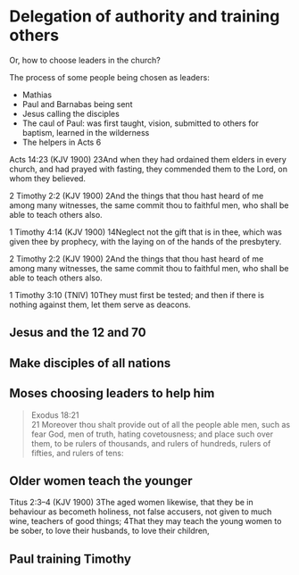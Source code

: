 # Delegation of authority and training others

<!--
1 Timothy 5:22 (KJV 1900)
22 Lay hands suddenly on no man, neither be partaker of other men’s sins: keep thyself pure.-->

Or, how to choose leaders in the church?

The process of some people being chosen as leaders:

- Mathias
- Paul and Barnabas being sent
- Jesus calling the disciples
- The caul of Paul: was first taught, vision, submitted to others for baptism, learned in the wilderness
- The helpers in Acts 6

Acts 14:23 (KJV 1900)
23And when they had ordained them elders in every church, and had prayed with fasting, they commended them to the Lord, on whom they believed.

2 Timothy 2:2 (KJV 1900)
2And the things that thou hast heard of me among many witnesses, the same commit thou to faithful men, who shall be able to teach others also.

1 Timothy 4:14 (KJV 1900)
14Neglect not the gift that is in thee, which was given thee by prophecy, with the laying on of the hands of the presbytery.

2 Timothy 2:2 (KJV 1900)
2And the things that thou hast heard of me among many witnesses, the same commit thou to faithful men, who shall be able to teach others also.

1 Timothy 3:10 (TNIV)
10They must first be tested; and then if there is nothing against them, let them serve as deacons.

## Jesus and the 12 and 70

## Make disciples of all nations

## Moses choosing leaders to help him

> Exodus 18:21  
> 21 Moreover thou shalt provide out of all the people able men, such as fear God, men of truth, hating covetousness; and place such over them, to be rulers of thousands, and rulers of hundreds, rulers of fifties, and rulers of tens:

## Older women teach the younger

Titus 2:3–4 (KJV 1900)
3The aged women likewise, that they be in behaviour as becometh holiness, not false accusers, not given to much wine, teachers of good things;
4That they may teach the young women to be sober, to love their husbands, to love their children,

## Paul training Timothy
